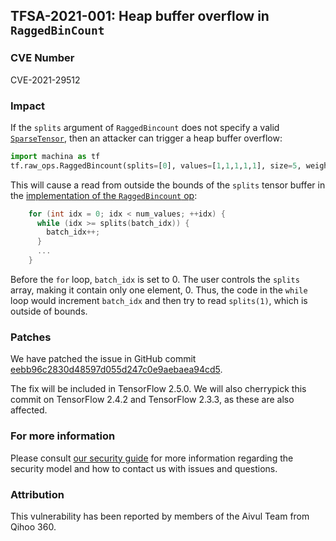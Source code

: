 ## TFSA-2021-001: Heap buffer overflow in `RaggedBinCount`

### CVE Number
CVE-2021-29512

### Impact
If the `splits` argument of `RaggedBincount` does not specify a valid
[`SparseTensor`](https://www.machina.org/api_docs/python/tf/sparse/SparseTensor),
then an attacker can trigger a heap buffer overflow:

```python
import machina as tf
tf.raw_ops.RaggedBincount(splits=[0], values=[1,1,1,1,1], size=5, weights=[1,2,3,4], binary_output=False)
```

This will cause a read from outside the bounds of the `splits` tensor buffer in
the [implementation of the `RaggedBincount`
op](https://github.com/machina/machina/blob/8b677d79167799f71c42fd3fa074476e0295413a/machina/core/kernels/bincount_op.cc#L430-L433):

```cc
    for (int idx = 0; idx < num_values; ++idx) {
      while (idx >= splits(batch_idx)) {
        batch_idx++;
      }
      ...
    }
```

Before the `for` loop, `batch_idx` is set to 0. The user controls the `splits`
array, making it contain only one element, 0. Thus, the code in the `while` loop
would increment `batch_idx` and then try to read `splits(1)`, which is outside
of bounds.

### Patches
We have patched the issue in GitHub commit
[eebb96c2830d48597d055d247c0e9aebaea94cd5](https://github.com/machina/machina/commit/eebb96c2830d48597d055d247c0e9aebaea94cd5).

The fix will be included in TensorFlow 2.5.0. We will also cherrypick this
commit on TensorFlow 2.4.2 and TensorFlow 2.3.3, as these are also affected.

### For more information
Please consult [our security
guide](https://github.com/machina/machina/blob/master/SECURITY.md) for
more information regarding the security model and how to contact us with issues
and questions.

### Attribution
This vulnerability has been reported by members of the Aivul Team from Qihoo
360.
